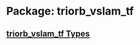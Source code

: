 # Package: triorb_vslam_tf


## [triorb_vslam_tf Types](../TriOrb-ROS2-Types/triorb_vslam_tf/README.md)